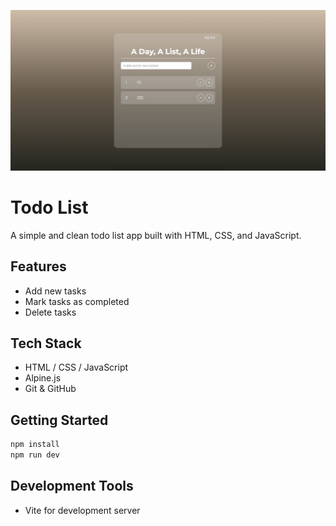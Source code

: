 ![Preview of Todo List App](./preview.png)

# Todo List

A simple and clean todo list app built with HTML, CSS, and JavaScript.

## Features

- Add new tasks
- Mark tasks as completed
- Delete tasks

## Tech Stack

- HTML / CSS / JavaScript
- Alpine.js
- Git & GitHub

## Getting Started

```bash
npm install
npm run dev
```

## Development Tools

- Vite for development server
